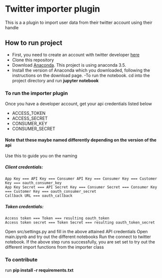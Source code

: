 # Twitter importer plugin

This is a a plugin to import user data from their twitter account using their handle

## How to run project

- First, you need to create an account with twitter developer [here](https://developer.twitter.com/en/docs/twitter-api/getting-started/getting-access-to-the-twitter-api)
- Clone this repository
- Download [Anaconda](https://www.continuum.io/downloads). This project is using anaconda 3.5.
- Install the version of Anaconda which you downloaded, following the instructions on the download page.
  -To run the notebook. cd into the project directory and run **jupyter notebook**

### To run the importer plugin

Once you have a developer account, get your api credentials listed below

- ACCESS_TOKEN
- ACCESS_SECRET
- CONSUMER_KEY
- CONSUMER_SECRET

#### Note that these maybe named differently depending on the version of the api

Use this to guide you on the naming

##### Client credentials:

    App Key === API Key === Consumer API Key === Consumer Key === Customer Key === oauth_consumer_key
    App Key Secret === API Secret Key === Consumer Secret === Consumer Key === Customer Key === oauth_consumer_secret
    Callback URL === oauth_callback

##### Token credentials:

    Access token === Token === resulting oauth_token
    Access token secret === Token Secret === resulting oauth_token_secret

Open src/settings.py and fill in the above attained API credentials
Open main.ipynb and try out the different notebooks
Run the connect to twitter notebook.
If the above step runs successfully, you are set set to try out the different import functions from the importer class

### To contribute

run **pip install -r requirements.txt**
